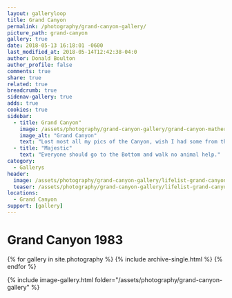 ```yaml
---
layout: galleryloop
title: Grand Canyon
permalink: /photography/grand-canyon-gallery/
picture_path: grand-canyon
gallery: true
date: 2018-05-13 16:18:01 -0600
last_modified_at: 2018-05-14T12:42:38-04:0
author: Donald Boulton
author_profile: false
comments: true
share: true
related: true
breadcrumb: true
sidenav-gallery: true
adds: true
cookies: true
sidebar:
  - title: Grand Canyon"
    image: /assets/photography/grand-canyon-gallery/grand-canyon-mather.jpg
    image_alt: "Grand Canyon"
    text: "Lost most all my pics of the Canyon, wish I had some from the hike to the bottom"
  - title: "Majestic"
    text: "Everyone should go to the Bottom and walk no animal help."
category:
  - Gallerys
header:
  image: /assets/photography/grand-canyon-gallery/lifelist-grand-canyon-631.jpg
  teaser: /assets/photography/grand-canyon-gallery/lifelist-grand-canyon-631.jpg
locations:
  - Grand Canyon
support: [gallery]
---
```

# Grand Canyon 1983

{% for gallery in site.photography %}
  {% include archive-single.html %}
{% endfor %}

{% include image-gallery.html folder="/assets/photography/grand-canyon-gallery" %}